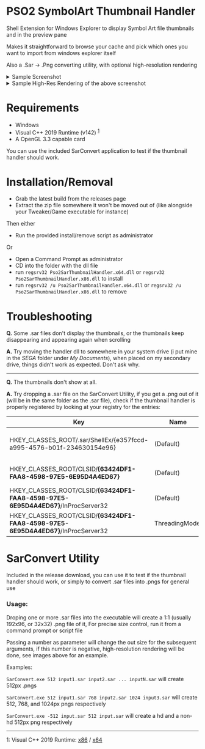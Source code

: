 # PSO2 SymbolArt Thumbnail Handler

Shell Extension for Windows Explorer to display Symbol Art file thumbnails and in the preview pane

Makes it straightforward to browse your cache and pick which ones you want to import from windows explorer itself

Also a .Sar -> .Png converting utility, with optional high-resolution rendering

<details>
  <summary>Sample Screenshot</summary>

![image](https://user-images.githubusercontent.com/12700106/85083909-95db7b80-b1a9-11ea-9d21-f950beab3a27.png)

</details>

<details>
  <summary>Sample High-Res Rendering of the above screenshot</summary>
  
  ![image](https://user-images.githubusercontent.com/12700106/85217232-c9163a00-b364-11ea-936e-eac10637e53a.png)

</details>

# Requirements

* Windows
* Visual C++ 2019 Runtime (v142) <sup>[1](#msvcrt)</sup>
* A OpenGL 3.3 capable card

You can use the included SarConvert application to test if the thumbnail handler should work.

# Installation/Removal

* Grab the latest build from the releases page
* Extract the zip file somewhere it won't be moved out of (like alongside your Tweaker/Game executable for instance)

Then either

* Run the provided install/remove script as administrator

Or

* Open a Command Prompt as administrator 
* CD into the folder with the dll file
* run `regsrv32 Pso2SarThumbnailHandler.x64.dll` or `regsrv32 Pso2SarThumbnailHandler.x86.dll` to install
* run `regsrv32 /u Pso2SarThumbnailHandler.x64.dll` or `regsrv32 /u Pso2SarThumbnailHandler.x86.dll` to remove

# Troubleshooting

**Q.** Some .sar files don't display the thumbnails, or the thumbnails keep disappearing and appearing again when scrolling

**A.** Try moving the handler dll to somewhere in your system drive (i put mine in the *SEGA* folder under *My Documents*), when placed on my secondary drive, things didn't work as expected. Don't ask why.

----
**Q.** The thumbnails don't show at all.

**A.** Try dropping a .sar file on the SarConvert Utility, if you get a .png out of it (will be in the same folder as the .sar file), check if the thumbnail handler is properly registered by looking at your registry for the entries:

Key|Name|Type|Value
-|-|-|-
HKEY_CLASSES_ROOT/.sar/ShellEx/{e357fccd-a995-4576-b01f-234630154e96}|(Default)|REG_SZ|**{63424DF1-FAA8-4598-97E5-6E95D4A4ED67}**
HKEY_CLASSES_ROOT/CLSID/**{63424DF1-FAA8-4598-97E5-6E95D4A4ED67}**|(Default)|REG_SZ|PSO2 Symbolart Thumbnail Handler
HKEY_CLASSES_ROOT/CLSID/**{63424DF1-FAA8-4598-97E5-6E95D4A4ED67}**/InProcServer32|(Default)|REG_SZ|\<Full Path to the Handler DLL\>
HKEY_CLASSES_ROOT/CLSID/**{63424DF1-FAA8-4598-97E5-6E95D4A4ED67}**/InProcServer32|ThreadingModel|REG_SZ|Apartment


# SarConvert Utility

Included in the release download, you can use it to test if the thumbnail handler should work, or simply to convert .sar files into .pngs for general use

### Usage:

Droping one or more .sar files into the executable will create a 1:1 (usually 192x96, or 32x32) .png file of it, 
For precise size control, run it from a command prompt or script file

Passing a number as parameter will change the out size for the subsequent arguments, if this number is negative, high-resolution rendering will be done, see images above for an example.

Examples:

`SarConvert.exe 512 input1.sar input2.sar ... inputN.sar` 
will create 512px .pngs

`SarConvert.exe 512 input1.sar 768 input2.sar 1024 input3.sar`
will create 512, 768, and 1024px pngs respectively

`SarConvert.exe -512 input.sar 512 input.sar`
will create a hd and a non-hd 512px png respectively

------

<a name="msvcrt">1</a>: Visual C++ 2019 Runtime: [x86](https://aka.ms/vs/16/release/vc_redist.x86.exe) / [x64](https://aka.ms/vs/16/release/vc_redist.x64.exe)
